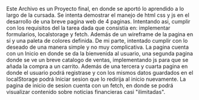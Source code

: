 Este Archivo es un Proyecto final, en donde se aportó lo aprendido a lo largo de la cursada. Se intenta demostrar el manejo de html css y js en el desarrollo de una breve pagina web de 4 paginas.
Intentando asi, cumplir con los requisitos del la tarea dada que consistia en: implementar formularios, localstorage y fetch. Además de un wireframe de la pagina en sí y una paleta de colores definida. 
De mi parte, intentado cumplir con lo deseado de una manera simple y no muy complicativa. La pagina cuenta con un Inicio en donde se da la bienvenida al usuario, una segunda pagina donde se ve un breve 
catalogo de ventas, implementando js para que se añada la compra a un carrito. Además de una tercera y cuarta pagina en donde el usuario podrá registrase y con los mismos datos guardados en el localStorage
podrá Iniciar sesion que lo redirija al inicio nuevamente. La pagina de inicio de sesion cuenta con un fetch, en donde se podrá visualizar contenido sobre noticias financieras casi "ilimitadas". 
